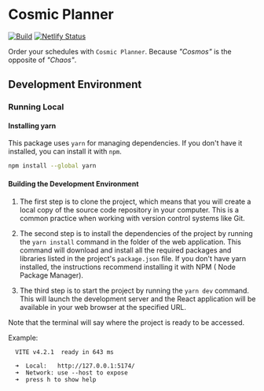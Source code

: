 # Cosmic Planner

[![Build](https://github.com/tomasanchez/cosmic-planner-ui/actions/workflows/build.yml/badge.svg?event=push)](https://github.com/tomasanchez/cosmic-planner-ui/actions/workflows/build.yml)
[![Netlify Status](https://api.netlify.com/api/v1/badges/0e7f9400-afec-459d-9266-140da09eb052/deploy-status)](https://app.netlify.com/sites/cosmic-planner/deploys)

Order your schedules with `Cosmic Planner`. Because _"Cosmos"_ is the opposite of _"Chaos"_.

## Development Environment

### Running Local

#### Installing yarn

This package uses `yarn` for managing dependencies.
If you don't have it installed, you can install it with `npm`.

```bash
npm install --global yarn
```

#### Building the Development Environment

1. The first step is to clone the project, which means that you will create a local copy of the source code repository
   in your computer. This is a common practice when working with version control systems like Git.

2. The second step is to install the dependencies of the project by running the `yarn install` command in the folder of
   the web application. This command will download and install all the required packages and libraries listed in the
   project's `package.json` file. If you don't have yarn installed, the instructions recommend installing it with NPM (
   Node Package Manager).

3. The third step is to start the project by running the `yarn dev` command. This will launch the development server and
   the React application will be available in your web browser at the specified URL.

Note that the terminal will say where the project is ready to be accessed.

Example:

```
  VITE v4.2.1  ready in 643 ms

  ➜  Local:   http://127.0.0.1:5174/
  ➜  Network: use --host to expose
  ➜  press h to show help
```